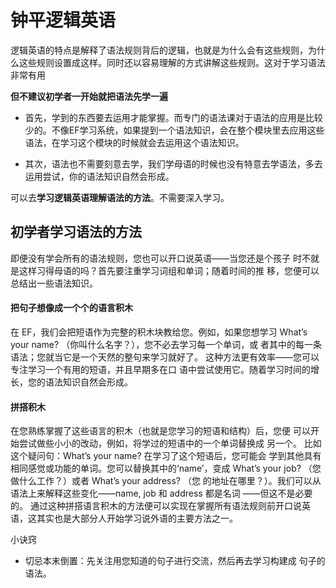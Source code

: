 # 钟平逻辑英语

逻辑英语的特点是解释了语法规则背后的逻辑，也就是为什么会有这些规则，为什么这些规则设置成这样。同时还以容易理解的方式讲解这些规则。这对于学习语法非常有用

**但不建议初学者一开始就把语法先学一遍**

- 首先，学到的东西要去运用才能掌握。而专门的语法课对于语法的应用是比较少的。不像EF学习系统，如果提到一个语法知识，会在整个模块里去应用这些语法，在学习这个模块的时候就会去运用这个语法知识。

- 其次，语法也不需要刻意去学，我们学母语的时候也没有特意去学语法，多去运用尝试，你的语法知识自然会形成。

可以去**学习逻辑英语理解语法的方法**。不需要深入学习。

## 初学者学习语法的方法

即便没有学会所有的语法规则，您也可以开口说英语——当您还是个孩子 时不就是这样习得母语的吗？首先要注重学习词组和单词；随着时间的推 移，您便可以总结出一些语法知识。 

#### 把句子想像成一个个的语言积木

 在 EF，我们会把短语作为完整的积木块教给您。例如，如果您想学习 What’s your name? （你叫什么名字？），您不必去学习每一个单词，或 者其中的每一条语法；您就当它是一个天然的整句来学习就好了。 这种方法更有效率——您可以专注学习一个有用的短语，并且早期多在口 语中尝试使用它。随着学习时间的增长，您的语法知识自然会形成。 

#### 拼搭积木 

在您熟练掌握了这些语言的积木（也就是您学习的短语和结构）后，您便 可以开始尝试做些小小的改动，例如，将学过的短语中的一个单词替换成 另一个。 比如这个疑问句：What’s your name? 在学习了这个短语后，您可能会 学到其他具有相同感觉或功能的单词。您可以替换其中的‘name’，变成 What’s your job? （您做什么工作？）或者 What’s your address? （您 的地址在哪里？）。我们可以从语法上来解释这些变化——name, job 和 address 都是名词 ——但这不是必要的。 通过这种拼搭语言积木的方法便可以实现在掌握所有语法规则前开口说英 语，这其实也是大部分人开始学习说外语的主要方法之一。

小诀窍 

- 切忌本末倒置：先关注用您知道的句子进行交流，然后再去学习构建成 句子的语法。